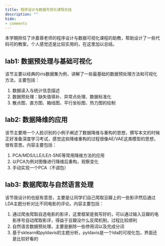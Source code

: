 ```yaml
---
title: 程序设计与数据可视化课程总结
description: ""
hide:
- comments
---
```


<style>
    .md-typeset h1 {
        color: navy;
    }
    .md-typeset h2 {
        color: black;
    }
</style>

本学期担任了许嘉蓉老师的程序设计与数据可视化课程的助教，帮助设计了一些代码可的教案，个人感觉还是比较实用的，在这里加以总结。

## lab1: 数据预处理与基础可视化
该节主要以经典的iris数据集为例，讲解了一些最基础的数据预处理方法和可视化方法，主要包括：  
1. 数据读入与统计信息描述  
2. 数据预处理：缺失值填补、异常点处理、数据标准化  
3. 散点图、直方图、箱线图、平行坐标图、热力图的绘制

## lab2: 数据降维的应用
该节主要用一个人脸识别的小例子阐述了数据降维与重构的思想，撰写本文的时候正好准备深度学习考试，感觉这些降维重构的过程很像AE/VAE这类模型的思想，很有意思。内容主要包括：  
1. PCA/MDS/LLE/LE/t-SNE等常用降维方法的应用  
2. 以PCA为例对图像进行降维后重构，观察变化  
3. 手动实现一个PCA（不调包）

## lab3: 数据爬取与自然语言处理
该节我设计的也挺有意思，主要是让同学们自己爬取豆瓣上的一些影评然后通过LDA主题分析对比不同电影的评论。内容主要包括：  
1. 通过爬虫爬取自选电影的影评，这里框架是我写好的，可以通过输入豆瓣的电影序号自动爬取影评，得益于豆瓣没什么反爬机制，过程比较顺利  
2. 自然语言数据预处理，主要是删除一些停用词以及完成分词  
3. 基于sklearn和pyldavis的主题分析，pyldavis是一个lda的可视化包，界面还是比较好看的